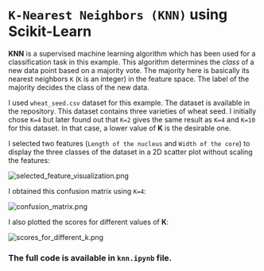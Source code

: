 # `K-Nearest Neighbors (KNN)` using Scikit-Learn

__KNN__ is a supervised machine learning algorithm which has been used for a classification task in this example. This algorithm determines the _class_ of a new data point based on a majority vote. The majority here is basically its nearest neighbors `K` (`K` is an integer) in the feature space. The label of the majority decides the class of the new data.

I used `wheat_seed.csv` dataset for this example. The dataset is available in the repository. This dataset contains three varieties of wheat seed. I initially chose `K=4` but later found out that `K=2` gives the same result as `K=4` and `K=10` for this dataset. In that case, a lower value of __K__ is the desirable one.

I selected two features (`Length of the nucleus` and `Width of the core`) to display the three classes of the dataset in a 2D scatter plot without scaling the features:

![selected_feature_visualization.png](https://github.com/randomaccess2023/MG2023/blob/main/Video%2057/selected_feature_visualization.png "selected_feature_visualization.png")

I obtained this confusion matrix using `K=4`:

![confusion_matrix.png](https://github.com/randomaccess2023/MG2023/blob/main/Video%2057/confusion_matrix.png "confusion_matrix.png")

I also plotted the scores for different values of __K__:

![scores_for_different_k.png](https://github.com/randomaccess2023/MG2023/blob/main/Video%2057/scores_for_different_k.png "scores_for_different_k.png")

### The full code is available in `knn.ipynb` file.
